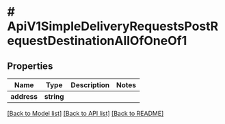 # # ApiV1SimpleDeliveryRequestsPostRequestDestinationAllOfOneOf1

## Properties

Name | Type | Description | Notes
------------ | ------------- | ------------- | -------------
**address** | **string** |  |

[[Back to Model list]](../../README.md#models) [[Back to API list]](../../README.md#endpoints) [[Back to README]](../../README.md)
